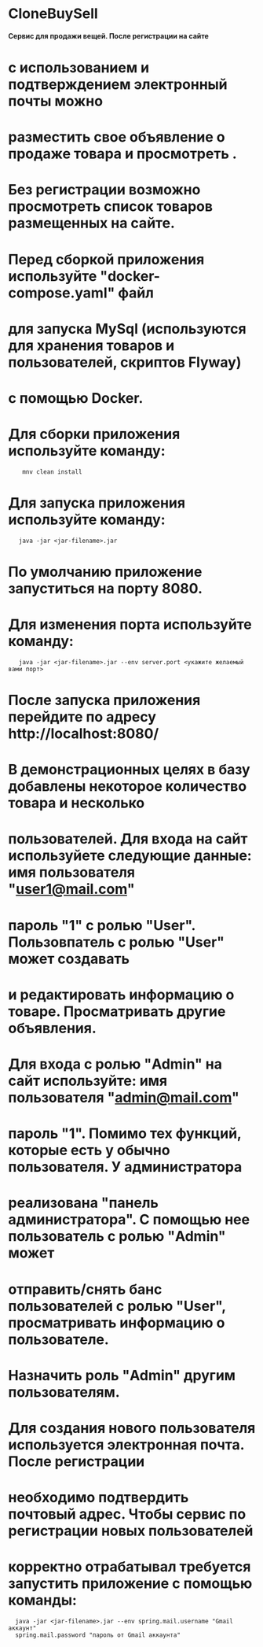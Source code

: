 # CloneBuySell
#### Сервис для продажи вещей. После регистрации на сайте 
# с использованием и подтверждением электронный почты можно
# разместить свое объявление о продаже товара и просмотреть .
# Без регистрации возможно просмотреть список товаров размещенных на сайте.

# Перед сборкой приложения используйте "docker-compose.yaml" файл 
# для запуска MySql (используются для хранения товаров и пользователей, скриптов Flyway)
#  с помощью Docker.

# Для сборки приложения используйте команду:
        mnv clean install
# Для запуска приложения используйте команду:
       java -jar <jar-filename>.jar
# По умолчанию приложение запуститься на порту 8080.
# Для изменения порта используйте команду:
       java -jar <jar-filename>.jar --env server.port <укажите желаемый вами порт>
# После запуска приложения перейдите по адресу http://localhost:8080/ 
# В демонстрационных целях в базу добавлены некоторое количество товара и несколько 
# пользователей. Для входа на сайт используйете следующие данные:  имя пользователя "user1@mail.com"
# пароль "1" с ролью "User". Пользовпатель с ролью "User" может создавать
# и редактировать информацию о товаре. Просматривать другие объявления.

# Для входа с ролью "Admin" на сайт используйте:  имя пользователя "admin@mail.com"
# пароль "1". Помимо тех функций, которые есть у обычно пользователя. У администратора 
# реализована "панель администратора". С помощью нее пользователь с ролью "Admin" может
# отправить/снять банс  пользователей с ролью "User", просматривать информацию о пользователе.
# Назначить роль "Admin" другим пользователям.

# Для создания нового пользователя используется электронная почта. После регистрации
# необходимо подтвердить почтовый адрес. Чтобы сервис по регистрации новых пользователей
# корректно отрабатывал требуется запустить приложение с помощью команды:
      java -jar <jar-filename>.jar --env spring.mail.username "Gmail аккаунт"
      spring.mail.password "пароль от Gmail аккаунта" 
#
#
